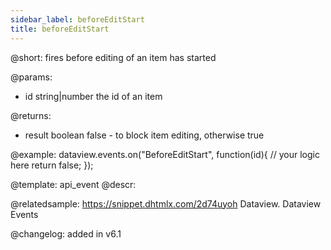```yaml
---
sidebar_label: beforeEditStart
title: beforeEditStart
---          
```


@short:
fires before editing of an item has started

@params:
- id		string|number		the id of an item

@returns:
- result		boolean		false - to block item editing, otherwise true

@example:
dataview.events.on("BeforeEditStart", function(id){
	// your logic here
    return false;
});


@template: api_event
@descr:


@relatedsample:
https://snippet.dhtmlx.com/2d74uyoh	Dataview. Dataview Events



@changelog: added in v6.1